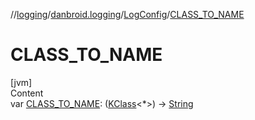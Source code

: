 //[logging](../../../index.md)/[danbroid.logging](../index.md)/[LogConfig](index.md)/[CLASS_TO_NAME](-c-l-a-s-s_-t-o_-n-a-m-e.md)



# CLASS_TO_NAME  
[jvm]  
Content  
var [CLASS_TO_NAME](-c-l-a-s-s_-t-o_-n-a-m-e.md): ([KClass](https://kotlinlang.org/api/latest/jvm/stdlib/kotlin.reflect/-k-class/index.html)<*>) -> [String](https://kotlinlang.org/api/latest/jvm/stdlib/kotlin/-string/index.html)  



